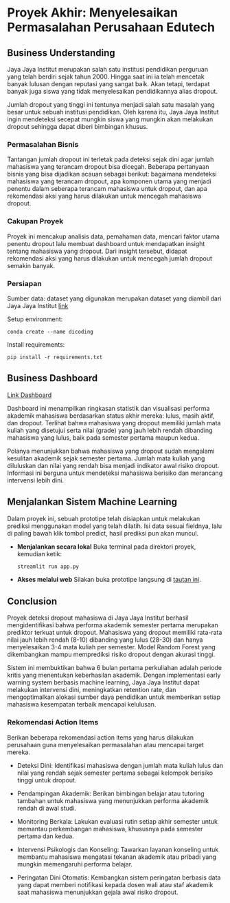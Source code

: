 # Proyek Akhir: Menyelesaikan Permasalahan Perusahaan Edutech

## Business Understanding
Jaya Jaya Institut merupakan salah satu institusi pendidikan perguruan yang telah berdiri sejak tahun 2000. Hingga saat ini ia telah mencetak banyak lulusan dengan reputasi yang sangat baik. Akan tetapi, terdapat banyak juga siswa yang tidak menyelesaikan pendidikannya alias dropout.

Jumlah dropout yang tinggi ini tentunya menjadi salah satu masalah yang besar untuk sebuah institusi pendidikan. Oleh karena itu, Jaya Jaya Institut ingin mendeteksi secepat mungkin siswa yang mungkin akan melakukan dropout sehingga dapat diberi bimbingan khusus.

### Permasalahan Bisnis
Tantangan jumlah dropout ini terletak pada deteksi sejak dini agar jumlah mahasiswa yang terancam dropout bisa dicegah. Beberapa pertanyaan bisnis yang bisa dijadikan acauan sebagai berikut: bagaimana mendeteksi mahasiswa yang terancam dropout, apa komponen utama yang menjadi penentu dalam seberapa terancam mahasiswa untuk dropout, dan apa rekomendasi aksi yang harus dilakukan untuk mencegah mahasiswa dropout.

### Cakupan Proyek
Proyek ini mencakup analisis data, pemahaman data, mencari faktor utama penentu dropout lalu membuat dashboard untuk mendapatkan insight tentang mahasiswa yang dropout. Dari insight tersebut, didapat rekomendasi aksi yang harus dilakukan untuk mencegah jumlah dropout semakin banyak.

### Persiapan

Sumber data: dataset yang digunakan merupakan dataset yang diambil dari Jaya Jaya Institut [link](https://github.com/dicodingacademy/dicoding_dataset/tree/main/students_performance)

Setup environment:
```
conda create --name dicoding
```

Install requirements:
```
pip install -r requirements.txt
```

## Business Dashboard
[Link Dashboard](https://lookerstudio.google.com/reporting/559db778-a114-46ee-92c3-ae5ca71bccac)

Dashboard ini menampilkan ringkasan statistik dan visualisasi performa akademik mahasiswa berdasarkan status akhir mereka: lulus, masih aktif, dan dropout. Terlihat bahwa mahasiswa yang dropout memiliki jumlah mata kuliah yang disetujui serta nilai (grade) yang jauh lebih rendah dibanding mahasiswa yang lulus, baik pada semester pertama maupun kedua.

Polanya menunjukkan bahwa mahasiswa yang dropout sudah mengalami kesulitan akademik sejak semester pertama. Jumlah mata kuliah yang diluluskan dan nilai yang rendah bisa menjadi indikator awal risiko dropout. Informasi ini berguna untuk mendeteksi mahasiswa berisiko dan merancang intervensi lebih dini.

## Menjalankan Sistem Machine Learning
Dalam proyek ini, sebuah prototipe telah disiapkan untuk melakukan prediksi menggunakan model yang telah dilatih. Isi data sesuai fieldnya, lalu di paling bawah klik tombol predict, hasil prediksi pun akan muncul.

- **Menjalankan secara lokal**
  Buka terminal pada direktori proyek, kemudian ketik:

  ```bash
  streamlit run app.py
  ```

- **Akses melalui web**
  Silakan buka prototipe langsung di [tautan ini](https://education-institution-project-stevenfo.streamlit.app/).

## Conclusion
Proyek deteksi dropout mahasiswa di Jaya Jaya Institut berhasil mengidentifikasi bahwa performa akademik semester pertama merupakan prediktor terkuat untuk dropout. Mahasiswa yang dropout memiliki rata-rata nilai jauh lebih rendah (8-10) dibanding yang lulus (28-30) dan hanya menyelesaikan 3-4 mata kuliah per semester. Model Random Forest yang dikembangkan mampu memprediksi risiko dropout dengan akurasi tinggi.

Sistem ini membuktikan bahwa 6 bulan pertama perkuliahan adalah periode kritis yang menentukan keberhasilan akademik. Dengan implementasi early warning system berbasis machine learning, Jaya Jaya Institut dapat melakukan intervensi dini, meningkatkan retention rate, dan mengoptimalkan alokasi sumber daya pendidikan untuk memberikan setiap mahasiswa kesempatan terbaik mencapai kelulusan.

### Rekomendasi Action Items
Berikan beberapa rekomendasi action items yang harus dilakukan perusahaan guna menyelesaikan permasalahan atau mencapai target mereka.
- Deteksi Dini: Identifikasi mahasiswa dengan jumlah mata kuliah lulus dan nilai yang rendah sejak semester pertama sebagai kelompok berisiko tinggi untuk dropout.

- Pendampingan Akademik: Berikan bimbingan belajar atau tutoring tambahan untuk mahasiswa yang menunjukkan performa akademik rendah di awal studi.

- Monitoring Berkala: Lakukan evaluasi rutin setiap akhir semester untuk memantau perkembangan mahasiswa, khususnya pada semester pertama dan kedua.

- Intervensi Psikologis dan Konseling: Tawarkan layanan konseling untuk membantu mahasiswa mengatasi tekanan akademik atau pribadi yang mungkin memengaruhi performa belajar.

- Peringatan Dini Otomatis: Kembangkan sistem peringatan berbasis data yang dapat memberi notifikasi kepada dosen wali atau staf akademik saat mahasiswa menunjukkan gejala awal risiko dropout.
